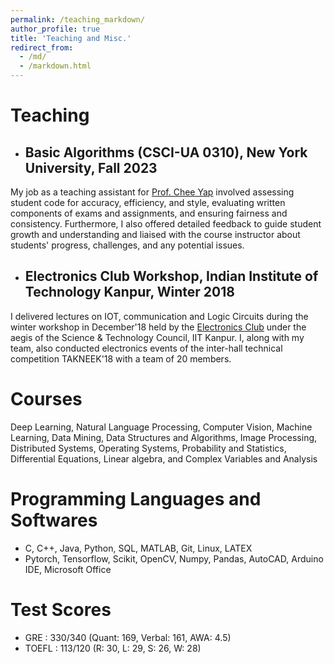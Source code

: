```yaml
---
permalink: /teaching_markdown/
author_profile: true
title: 'Teaching and Misc.'
redirect_from: 
  - /md/
  - /markdown.html
---
```



# Teaching
 * ## Basic Algorithms (CSCI-UA 0310), New York University, Fall 2023
My job as a teaching assistant for [Prof. Chee Yap](https://cs.nyu.edu/yap/) involved assessing student code for accuracy, efficiency, and style, evaluating written components of exams and assignments, and ensuring fairness and consistency. Furthermore, I also offered detailed feedback to guide student growth and understanding and liaised with the course instructor about students' progress, challenges, and any potential issues.

 * ## Electronics Club Workshop, Indian Institute of Technology Kanpur, Winter 2018
I delivered lectures on IOT, communication and Logic Circuits during the winter workshop in December'18 held by the [Electronics Club](https://iitk.ac.in/new/electronics-club) under the aegis of the Science & Technology Council, IIT Kanpur. I, along with my team, also conducted electronics events of the inter-hall technical competition TAKNEEK'18 with a team of 20 members.

# Courses
Deep Learning, Natural Language Processing, Computer Vision, Machine Learning, Data Mining, Data Structures and Algorithms, Image Processing, Distributed Systems, Operating Systems, Probability and Statistics, Differential Equations, Linear algebra, and Complex Variables and Analysis

# Programming Languages and Softwares
 * C, C++, Java, Python, SQL, MATLAB, Git, Linux, LATEX
 * Pytorch, Tensorflow, Scikit, OpenCV, Numpy, Pandas, AutoCAD, Arduino IDE, Microsoft Office

# Test Scores
 * GRE : 330/340 (Quant: 169, Verbal: 161, AWA: 4.5)
 * TOEFL : 113/120 (R: 30, L: 29, S: 26, W: 28)
